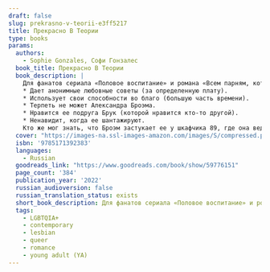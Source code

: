 ```yaml
---
draft: false
slug: prekrasno-v-teorii-e3ff5217
title: Прекрасно В Теории
type: books
params:
  authors:
    - Sophie Gonzales, Софи Гонзалес
  book_title: Прекрасно В Теории
  book_description: |
    Для фанатов сериала «Половое воспитание» и романа «Всем парням, которых я любила» Дженни Хан.Ее любовные советы всегда на высоте.Ее личная жизнь — не совсем. Дарси Филлипс:
    * Дает анонимные любовные советы (за определенную плату).
    * Использует свои способности во благо (большую часть времени).
    * Терпеть не может Александра Броэма.
    * Нравится ее подруга Брук (которой нравится кто-то другой).
    * Ненавидит, когда ее шантажируют.
    Кто же мог знать, что Броэм застукает ее у шкафчика 89, где она ведет свой полулегальный бизнес! Теперь анонимность Дарси под угрозой. Если она хочет, чтобы Александр сохранил ее секрет, то должна стать его личным тренером по отношениям, чтобы вернуть бывшую девушку.Правда, тут есть загвоздка, ведь Дарси самой нравится Брук. И ладно это, анонимность девушки находится под угрозой. Если народ в школе узнает, что это она стоит за шкафчиком 89, Брук, скорее всего, вообще перестанет с ней разговаривать.Хорошо, нужно всего лишь помочь высокомерному, нахальному (пускай и очень горячему) парню вернуть девушку, которая уже однажды в него влюбилась.Вряд ли что-то пойдет не так, верно?
  cover: "https://images-na.ssl-images-amazon.com/images/S/compressed.photo.goodreads.com/books/1638989184i/59776151.jpg"
  isbn: '9785171392383'
  languages:
    - Russian
  goodreads_link: "https://www.goodreads.com/book/show/59776151"
  page_count: '384'
  publication_year: '2022'
  russian_audioversion: false
  russian_translation_status: exists
  short_book_description: Для фанатов сериала «Половое воспитание» и романа «Всем парням, которых я любила» Дженни Хан. Ее любовные советы всегда на высоте.Ее личная жизнь — не совсем...
  tags:
    - LGBTQIA+
    - contemporary
    - lesbian
    - queer
    - romance
    - young adult (YA)
---
```


